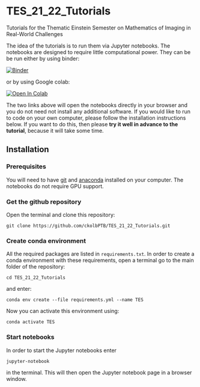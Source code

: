 # TES_21_22_Tutorials
Tutorials for the Thematic Einstein Semester on Mathematics of Imaging in Real-World Challenges

The idea of the tutorials is to run them via Jupyter notebooks. 
The notebooks are designed to require little computational power. 
They can be be run either by using binder:

[![Binder](https://mybinder.org/badge_logo.svg)](https://mybinder.org/v2/gh/ckolbPTB/TES_21_22_Tutorials.git/HEAD)

or by using Google colab:

[![Open In Colab](https://colab.research.google.com/assets/colab-badge.svg)](https://colab.research.google.com/github/ckolbPTB/TES_21_22_Tutorials/blob/main/StatisticalShapeModel.ipynb)

The two links above will open the notebooks directly in your browser and you do not need not install any additional software.
If you would like to run to code on your own computer, please follow the installation instructions below. 
If you want to do this, then please **try it well in advance to the tutorial**, because it will take some time.

## Installation

### Prerequisites 
You will need to have [git](https://www.git-scm.com/book/en/v2/Getting-Started-Installing-Git) and [anaconda](https://docs.anaconda.com/anaconda/install/) installed on your computer. 
The notebooks do not require GPU support.

### Get the github repository
Open the terminal and clone this repository:
```
git clone https://github.com/ckolbPTB/TES_21_22_Tutorials.git
```

### Create conda environment
All the required packages are listed in `requirements.txt`. 
In order to create a conda environment with these requirements, open a terminal go to the main folder of the repository:
```
cd TES_21_22_Tutorials
```
and enter:
```
conda env create --file requirements.yml --name TES
```
Now you can activate this environment using:
```
conda activate TES
```

### Start notebooks
In order to start the Jupyter notebooks enter
```
jupyter-notebook
```
in the terminal. This will then open the Jupyter notebook page in a browser window.

